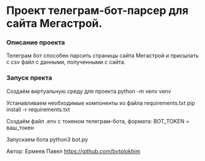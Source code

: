 # Проект телеграм-бот-парсер для сайта Мегастрой.

### Описание проекта
Телеграм бот способен парсить страницы сайта Мегастрой и присылать с csv файл с данными, полученными с сайта.

### Запуск пректа
Создаём виртуальную среду для проекта
python -m venv venv

Устанавливаем необходимые компоненты из файла requirements.txt
pip install -r requirements.txt

Создаём файл .env c токеном телеграм-бота, формата:
BOT_TOKEN = ваш_токен

Запускаем бота
python3 bot.py

Автор: Ермеев Павел https://github.com/bytplokhim